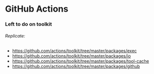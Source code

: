 # GitHub Actions

### Left to do on toolkit

###### Replicate:
- https://github.com/actions/toolkit/tree/master/packages/exec
- https://github.com/actions/toolkit/tree/master/packages/io
- https://github.com/actions/toolkit/tree/master/packages/tool-cache
- https://github.com/actions/toolkit/tree/master/packages/github
